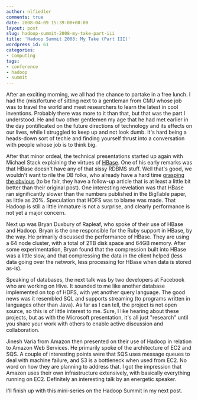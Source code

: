 ```yaml
---
author: nlfiedler
comments: true
date: 2008-04-09 15:39:00+00:00
layout: post
slug: hadoop-summit-2008-my-take-part-iii
title: 'Hadoop Summit 2008: My Take (Part III)'
wordpress_id: 61
categories:
- Computing
tags:
- conference
- hadoop
- summit
---
```


After an exciting morning, we all had the chance to partake in a free lunch. I had the (mis)fortune of sitting next to a gentleman from CMU whose job was to travel the world and meet researchers to learn the latest in cool inventions. Probably there was more to it than that, but that was the part I understood. He and two other gentlemen my age that he had met earlier in the day pontificated on the future directions of technology and its effects on our lives, while I struggled to keep up and not look dumb. It's hard being a heads-down sort of techie and finding yourself thrust into a conversation with people whose job is to think big.  
  
After that minor ordeal, the technical presentations started up again with Michael Stack explaining the virtues of [HBase](http://hadoop.apache.org/hbase/). One of his early remarks was that HBase doesn't have any of that sissy RDBMS stuff. Well that's good, we wouldn't want to rile the DB folks, who already have a hard time [grasping the obvious](http://www.databasecolumn.com/2008/01/mapreduce-a-major-step-back.html) (to be fair, they have a follow-up article that is at least a little bit better than their original post). One interesting revelation was that HBase ran significantly slower than the numbers published in the BigTable paper, as little as 20%. Speculation that HDFS was to blame was made. That Hadoop is still a little immature is not a surprise, and clearly performance is not yet a major concern.  
  
Next up was Bryan Duxbury of Rapleaf, who spoke of their use of HBase and Hadoop. Bryan is the one responsible for the Ruby support in HBase, by the way. He primarily discussed the performance of HBase. They are using a 64 node cluster, with a total of 2TB disk space and 64GB memory. After some experimentation, Bryan found that the compression built into HBase was a little slow, and that compressing the data in the client helped (less data going over the network, less processing for HBase when data is stored as-is).  
  
Speaking of databases, the next talk was by two developers at Facebook who are working on Hive. It sounded to me like another database implemented on top of HDFS, with yet another query language. The good news was it resembled SQL and supports streaming (to programs written in languages other than Java). As far as I can tell, the project is not open source, so this is of little interest to me. Sure, I like hearing about these projects, but as with the Microsoft presentation, it's all just "research" until you share your work with others to enable active discussion and collaboration.  
  
Jinesh Varia from Amazon then presented on their use of Hadoop in relation to Amazon Web Services. He primarily spoke of the architecture of EC2 and SQS. A couple of interesting points were that SQS uses message queues to deal with machine failure, and S3 is a bottleneck when used from EC2. No word on how they are planning to address that. I got the impression that Amazon uses their own infrastructure extensively, with basically everything running on EC2. Definitely an interesting talk by an energetic speaker.  
  
I'll finish up with this mini-series on the Hadoop Summit in my next post.
